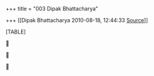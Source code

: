 +++
title = "003 Dipak Bhattacharya"

+++
[[Dipak Bhattacharya	2010-08-18, 12:44:33 [Source](https://groups.google.com/g/bvparishat/c/RaIWwT-mIIQ)]]



[TABLE]







